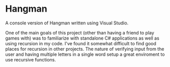 # Hangman
A console version of Hangman written using Visual Studio.

One of the main goals of this project (other than having a friend to play games with) was to familiarize with standalone C# applications as well as using recursion in my code. I've found it somewhat difficult to find good places for recursion in other projects. The nature of verifying input from the user and having multiple letters in a single word setup a great enviroment to use recursive functions.
